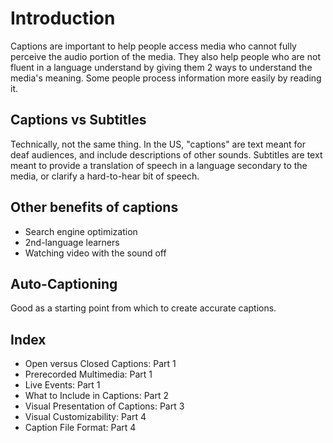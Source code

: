 # Introduction

Captions are important to help people access media who cannot fully perceive the audio portion of the media. They also help people who are not fluent in a language understand by giving them 2 ways to understand the media's meaning. Some people process information more easily by reading it.

## Captions vs Subtitles

Technically, not the same thing. In the US, "captions" are text meant for deaf audiences, and include descriptions of other sounds. Subtitles are text meant to provide a translation of speech in a language secondary to the media, or clarify a hard-to-hear bit of speech.

## Other benefits of captions

- Search engine optimization
- 2nd-language learners
- Watching video with the sound off

## Auto-Captioning

Good as a starting point from which to create accurate captions.

## Index

- Open versus Closed Captions: Part 1
- Prerecorded Multimedia: Part 1
- Live Events: Part 1
- What to Include in Captions: Part 2
- Visual Presentation of Captions: Part 3
- Visual Customizability: Part 4
- Caption File Format: Part 4